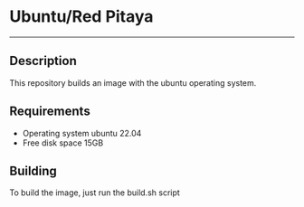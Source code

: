 # Ubuntu/Red Pitaya


*****************

## Description


This repository builds an image with the ubuntu operating system.

## Requirements


- Operating system ubuntu 22.04
- Free disk space 15GB

## Building

To build the image, just run the build.sh script
